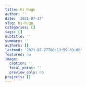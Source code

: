 ```yaml
---
title: Hi Hugo
author: ''
date: '2021-07-27'
slug: hi-hugo
categories: []
tags: []
subtitle: ''
summary: ''
authors: []
lastmod: '2021-07-27T08:13:59-03:00'
featured: no
image:
  caption: ''
  focal_point: ''
  preview_only: no
projects: []
---
```

